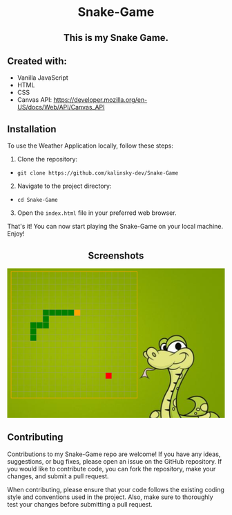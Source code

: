 <h1 align="center">Snake-Game</h1>
<h2 align="center">This is my Snake Game. </h2>


## Created with:

- Vanilla JavaScript
- HTML
- CSS
- Canvas API: https://developer.mozilla.org/en-US/docs/Web/API/Canvas_API

## Installation

To use the Weather Application locally, follow these steps:

1.  Clone the repository:

-   `git clone https://github.com/kalinsky-dev/Snake-Game`

2.   Navigate to the project directory:

-  `cd Snake-Game`

3.  Open the `index.html` file in your preferred web browser.

That's it! You can now start playing the Snake-Game on your local machine. Enjoy!

<h2 align="center">Screenshots</h2>

![app](./screenshots/Snake.png)

## Contributing

Contributions to my Snake-Game repo are welcome! If you have any ideas, suggestions, or bug fixes, please open an issue on the GitHub repository. If you would like to contribute code, you can fork the repository, make your changes, and submit a pull request.

When contributing, please ensure that your code follows the existing coding style and conventions used in the project. Also, make sure to thoroughly test your changes before submitting a pull request.
